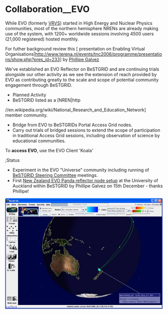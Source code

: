 # Collaboration__EVO


While EVO (formerly [VRVS](http://www.vrvs.org)) started in High Energy and Nuclear Physics communities, most of the northern hemisphere NRENs are already making use of the system, with 1200+ worldwide sessions involving 4500 users (21,000 registered) hosted monthly. 

For futher background review this [ presentation on Enabling Virtual Organisations|http://www.terena.nl/events/tnc2006/programme/presentations/show.php?pres_id=233] by [Phillipe Galvez](http://www.vrvs.org/About/people_more.html#galvez)

We've established an EVO Reflector on BeSTGRID and are continuing trials alongside our other activity as we see the extension of reach provided by EVO as contributing greatly to the scale and scope of potential community engagement through BeSTGRID.

- Planned Activity
- BeSTGRID listed as a [NREN|http

//en.wikipedia.org/wiki/National_Research_and_Education_Network] member community.
- Bridge from EVO to BeSTGRIDs Portal Access Grid nodes.
- Carry out trials of bridged sessions to extend the scope of participation in traditional Access Grid sessions, including observation of science by educational communities.

To **access EVO**, use the EVO Client 'Koala'


;Status

- Experiment in the EVO "Universe" community including running of [BeSTGRID Steering Committee](category-steering-committee.md) meetings.
- First [New Zealand EVO Panda reflector node setup](evo-panda-reflector-node-setup.md) at the University of Auckland within BeSTGRID by Phillipe Galvez on 15th December - thanks Phillipe!

![Bestgrid-panda.jpg](./attachments/Bestgrid-panda.jpg)
